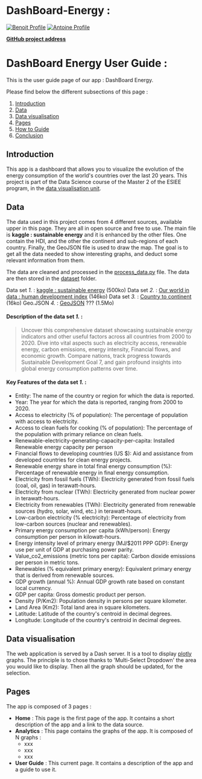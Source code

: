 # DashBoard-Energy : 
[![Benoit Profile](https://img.shields.io/badge/Made%20with-Benoit%20Marchadier-brightgreen)](https://github.com/bebe0106)
[![Antoine Profile](https://img.shields.io/badge/Made%20with-Antoine%20Aubert-blue)](https://github.com/Aubert-Antoine)


<u>**[GitHub project address](https://github.com/Projet-ESIEE/DashBoard-Energy)**</u>

# DashBoard Energy User Guide : 
This is the user guide page of our app : DashBoard Energy.

Please find below the different subsections of this page :

1. [Introduction](#introduction)
2. [Data](#data)
3. [Data visualisation](#data-visualisation)
4. [Pages](#pages)
5. [How to Guide](#how-to-guide)    
6. [Conclusion](#conclusion)

## Introduction 
This app is a dashboard that allows you to visualize the evolution of the energy consumption of the world's countries over the last 20 years. 
This project is part of the Data Science course of the Master 2 of the ESIEE program, in the [data visualisation unit](https://perso.esiee.fr/~courivad/DSIA4101A/).

## Data
The data used in this project comes from 4 different sources, available upper in this page. They are all in open source and free to use.
The main file is **kaggle : sustainable energy** and it is enhanced by the other files. One contain the HDI, and the other the continent and sub-regions of each country. 
Finally, the GeoJSON file is used to draw the map. The goal is to get all the data needed to show interesting graphs, and deduct some relevant information from them.

The data are cleaned and processed in the [process_data.py]() file. The data are then stored in the [dataset]() folder.

Data set *1.* : [kaggle : sustainable energy](https://www.kaggle.com/datasets/anshtanwar/global-data-on-sustainable-energy) (500ko)
Data set *2.* : [Our world in data : human development index](https://ourworldindata.org/human-development-index) (146ko)
Data set *3.* : [Country to continent](https://www.kaggle.com/datasets/statchaitya/country-to-continent/data) (16ko)
Geo.JSON *4.* : [GeoJSON](https://geojson-maps.ash.ms/) ??? (1.5Mo)

#### Description of the data set *1.* :
> Uncover this comprehensive dataset showcasing sustainable energy indicators and other useful factors 
> across all countries from 2000 to 2020. Dive into vital aspects such as electricity access, renewable energy, 
> carbon emissions, energy intensity, Financial flows, and economic growth. Compare nations, track progress 
> towards Sustainable Development Goal 7, and gain profound insights into global energy consumption patterns 
> over time.


#### Key Features of the data set *1.* : 
* Entity: The name of the country or region for which the data is reported.
* Year: The year for which the data is reported, ranging from 2000 to 2020.
* Access to electricity (% of population): The percentage of population with access to electricity.
* Access to clean fuels for cooking (% of population): The percentage of the population with primary reliance on clean fuels.
* Renewable-electricity-generating-capacity-per-capita: Installed Renewable energy capacity per person
* Financial flows to developing countries (US $): Aid and assistance from developed countries for clean energy projects.
* Renewable energy share in total final energy consumption (%): Percentage of renewable energy in final energy consumption.
* Electricity from fossil fuels (TWh): Electricity generated from fossil fuels (coal, oil, gas) in terawatt-hours.
* Electricity from nuclear (TWh): Electricity generated from nuclear power in terawatt-hours.
* Electricity from renewables (TWh): Electricity generated from renewable sources (hydro, solar, wind, etc.) in terawatt-hours.
* Low-carbon electricity (% electricity): Percentage of electricity from low-carbon sources (nuclear and renewables).
* Primary energy consumption per capita (kWh/person): Energy consumption per person in kilowatt-hours.
* Energy intensity level of primary energy (MJ/$2011 PPP GDP): Energy use per unit of GDP at purchasing power parity.
* Value_co2_emissions (metric tons per capita): Carbon dioxide emissions per person in metric tons.
* Renewables (% equivalent primary energy): Equivalent primary energy that is derived from renewable sources.
* GDP growth (annual %): Annual GDP growth rate based on constant local currency.
* GDP per capita: Gross domestic product per person.
* Density (P/Km2): Population density in persons per square kilometer.
* Land Area (Km2): Total land area in square kilometers.
* Latitude: Latitude of the country's centroid in decimal degrees.
* Longitude: Longitude of the country's centroid in decimal degrees.


## Data visualisation
The web application is served by a Dash server. It is a tool to display [plotly](https://plotly/python.com) graphs. 
The principle is to chose thanks to 'Multi-Select Dropdown' the area you would like to display. 
Then all the graph should be updated, for the selection. 

## Pages
The app is composed of 3 pages :
- **Home** : This page is the first page of the app. It contains a short description of the app and a link to the data source.
- **Analytics** : This page contains the graphs of the app. It is composed of N graphs : 
    - xxx
    - xxx
    - xxx
- **User Guide** : This current page. It contains a description of the app and a guide to use it.